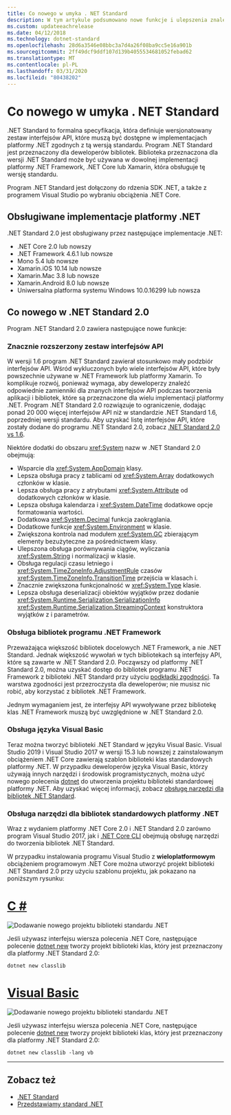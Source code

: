 ```yaml
---
title: Co nowego w umyka . NET Standard
description: W tym artykule podsumowano nowe funkcje i ulepszenia znalezione w każdej nowej wersji programu .NET Standard.
ms.custom: updateeachrelease
ms.date: 04/12/2018
ms.technology: dotnet-standard
ms.openlocfilehash: 28d6a3546e08bbc3a7d4a26f08ba9cc5e16a901b
ms.sourcegitcommit: 2ff49dcf9ddf107d139b4055534681052febad62
ms.translationtype: MT
ms.contentlocale: pl-PL
ms.lasthandoff: 03/31/2020
ms.locfileid: "80438202"
---
```

# <a name="whats-new-in-net-standard"></a>Co nowego w umyka . NET Standard

.NET Standard to formalna specyfikacja, która definiuje wersjonatowany zestaw interfejsów API, które muszą być dostępne w implementacjach platformy .NET zgodnych z tą wersją standardu. Program .NET Standard jest przeznaczony dla deweloperów bibliotek. Biblioteka przeznaczona dla wersji .NET Standard może być używana w dowolnej implementacji platformy .NET Framework, .NET Core lub Xamarin, która obsługuje tę wersję standardu.

Program .NET Standard jest dołączony do rdzenia SDK .NET, a także z programem Visual Studio po wybraniu obciążenia .NET Core.

## <a name="supported-net-implementations"></a>Obsługiwane implementacje platformy .NET

.NET Standard 2.0 jest obsługiwany przez następujące implementacje .NET:

- .NET Core 2.0 lub nowszy
- .NET Framework 4.6.1 lub nowsze
- Mono 5.4 lub nowsze
- Xamarin.iOS 10.14 lub nowsze
- Xamarin.Mac 3.8 lub nowsze
- Xamarin.Android 8.0 lub nowsze
- Uniwersalna platforma systemu Windows 10.0.16299 lub nowsza

## <a name="whats-new-in-net-standard-20"></a>Co nowego w .NET Standard 2.0

Program .NET Standard 2.0 zawiera następujące nowe funkcje:

### <a name="a-vastly-expanded-set-of-apis"></a>Znacznie rozszerzony zestaw interfejsów API

W wersji 1.6 program .NET Standard zawierał stosunkowo mały podzbiór interfejsów API. Wśród wykluczonych było wiele interfejsów API, które były powszechnie używane w .NET Framework lub platformy Xamarin. To komplikuje rozwój, ponieważ wymaga, aby deweloperzy znaleźć odpowiednie zamienniki dla znanych interfejsów API podczas tworzenia aplikacji i bibliotek, które są przeznaczone dla wielu implementacji platformy .NET. Program .NET Standard 2.0 rozwiązuje to ograniczenie, dodając ponad 20 000 więcej interfejsów API niż w standardzie .NET Standard 1.6, poprzedniej wersji standardu. Aby uzyskać listę interfejsów API, które zostały dodane do programu .NET Standard 2.0, zobacz [.NET Standard 2.0 vs 1.6](https://raw.githubusercontent.com/dotnet/standard/master/docs/versions/netstandard2.0_diff.md).

Niektóre dodatki do obszaru <xref:System> nazw w .NET Standard 2.0 obejmują:

- Wsparcie dla <xref:System.AppDomain> klasy.
- Lepsza obsługa pracy z tablicami od <xref:System.Array> dodatkowych członków w klasie.
- Lepsza obsługa pracy z atrybutami <xref:System.Attribute> od dodatkowych członków w klasie.
- Lepsza obsługa kalendarza i <xref:System.DateTime> dodatkowe opcje formatowania wartości.
- Dodatkowa <xref:System.Decimal> funkcja zaokrąglania.
- Dodatkowe funkcje <xref:System.Environment> w klasie.
- Zwiększona kontrola nad modułem <xref:System.GC> zbierającym elementy bezużyteczne za pośrednictwem klasy.
- Ulepszona obsługa porównywania ciągów, wyliczania <xref:System.String> i normalizacji w klasie.
- Obsługa regulacji czasu letniego i <xref:System.TimeZoneInfo.AdjustmentRule> czasów <xref:System.TimeZoneInfo.TransitionTime> przejścia w klasach i.
- Znacznie zwiększona funkcjonalność w <xref:System.Type> klasie.
- Lepsza obsługa deserializacji obiektów wyjątków przez dodanie <xref:System.Runtime.Serialization.SerializationInfo> <xref:System.Runtime.Serialization.StreamingContext> konstruktora wyjątków z i parametrów.

### <a name="support-for-net-framework-libraries"></a>Obsługa bibliotek programu .NET Framework

Przeważająca większość bibliotek docelowych .NET Framework, a nie .NET Standard. Jednak większość wywołań w tych bibliotekach są interfejsy API, które są zawarte w .NET Standard 2.0. Począwszy od platformy .NET Standard 2.0, można uzyskać dostęp do bibliotek programu .NET Framework z biblioteki .NET Standard przy użyciu [podkładki zgodności](https://github.com/dotnet/standard/blob/master/docs/planning/netstandard-2.0/README.md#assembly-unification). Ta warstwa zgodności jest przezroczysta dla deweloperów; nie musisz nic robić, aby korzystać z bibliotek .NET Framework.

Jednym wymaganiem jest, że interfejsy API wywoływane przez bibliotekę klas .NET Framework muszą być uwzględnione w .NET Standard 2.0.

### <a name="support-for-visual-basic"></a>Obsługa języka Visual Basic

Teraz można tworzyć biblioteki .NET Standard w języku Visual Basic. Visual Studio 2019 i Visual Studio 2017 w wersji 15.3 lub nowszej z zainstalowanym obciążeniem .NET Core zawierają szablon biblioteki klas standardowych platformy .NET. W przypadku deweloperów języka Visual Basic, którzy używają innych narzędzi i środowisk programistycznych, można użyć nowego polecenia [dotnet](../../core/tools/dotnet-new.md) do utworzenia projektu biblioteki standardowej platformy .NET. Aby uzyskać więcej informacji, zobacz [obsługę narzędzi dla bibliotek .NET Standard](#tooling-support-for-net-standard-libraries).

### <a name="tooling-support-for-net-standard-libraries"></a>Obsługa narzędzi dla bibliotek standardowych platformy .NET

Wraz z wydaniem platformy .NET Core 2.0 i .NET Standard 2.0 zarówno program Visual Studio 2017, jak i [.NET Core CLI](../../core/tools/index.md) obejmują obsługę narzędzi do tworzenia bibliotek .NET Standard.

W przypadku instalowania programu Visual Studio z **wieloplatformowym** obciążeniem programowym .NET Core można utworzyć projekt biblioteki .NET Standard 2.0 przy użyciu szablonu projektu, jak pokazano na poniższym rysunku:

<!-- markdownlint-disable MD025 -->

# <a name="c"></a>[C #](#tab/csharp)

![Dodawanie nowego projektu biblioteki standardu .NET](./media/std-project-cs.png)

Jeśli używasz interfejsu wiersza polecenia .NET Core, następujące polecenie [dotnet new](../../core/tools/dotnet-new.md) tworzy projekt biblioteki klas, który jest przeznaczony dla platformy .NET Standard 2.0:

```dotnetcli
dotnet new classlib
```

# <a name="visual-basic"></a>[Visual Basic](#tab/vb)

![Dodawanie nowego projektu biblioteki standardu .NET](./media/std-project-vb.png)

Jeśli używasz interfejsu wiersza polecenia .NET Core, następujące polecenie [dotnet new](../../core/tools/dotnet-new.md) tworzy projekt biblioteki klas, który jest przeznaczony dla platformy .NET Standard 2.0:

```dotnetcli
dotnet new classlib -lang vb
```

---

## <a name="see-also"></a>Zobacz też

- [.NET Standard](../net-standard.md)
- [Przedstawiamy standard .NET](https://devblogs.microsoft.com/dotnet/introducing-net-standard/)
